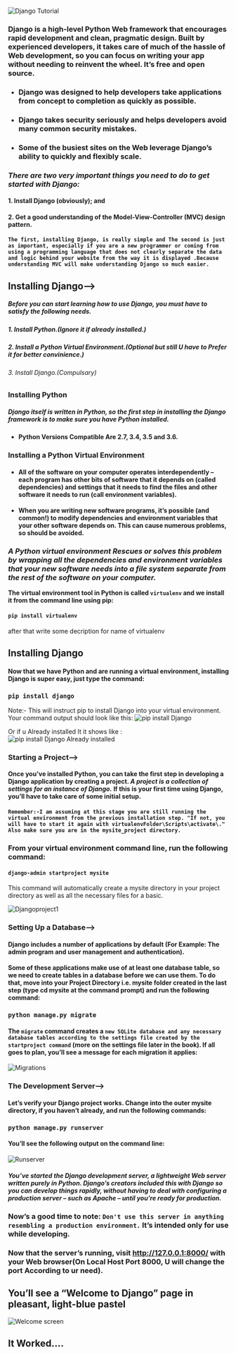 ![Django Tutorial](django.jpg)
### **Django is a high-level Python Web framework that encourages rapid development and clean, pragmatic design. Built by experienced developers, it takes care of much of the hassle of Web development, so you can focus on writing your app without needing to reinvent the wheel. It’s free and open source.**

* ### Django was designed to help developers take applications from concept to completion as quickly as possible.
* ### Django takes security seriously and helps developers avoid many common security mistakes.
* ### Some of the busiest sites on the Web leverage Django’s ability to quickly and flexibly scale.

### *There are two very important things you need to do to get started with Django:*

#### 1. Install Django (obviously); and
#### 2. Get a good understanding of the Model-View-Controller (MVC) design pattern.

#### ``The first, installing Django, is really simple and The second is just as important, especially if you are a new programmer or coming from using a programming language that does not clearly separate the data and logic behind your website from the way it is displayed .Because understanding MVC will make understanding Django so much easier.``


## Installing Django-->

##### Before you can start learning how to use Django, you must have to satisfy the following needs.

##### 1. Install Python.(Ignore it if already installed.)
##### 2. Install a Python Virtual Environment.(Optional but still U have to Prefer it for better convinience.)
###### 3. Install Django.(Compulsary)

### Installing Python

##### Django itself is written in Python, so the first step in installing the Django framework is to make sure you have Python installed.

* #### Python Versions Compatible Are 2.7, 3.4, 3.5 and 3.6.

### Installing a Python Virtual Environment  
* #### **All of the software on your computer operates interdependently – each program has other bits of software that it depends on (called dependencies) and settings that it needs to find the files and other software it needs to run (call environment variables).**
* #### **When you are writing new software programs, it’s possible (and common!) to modify dependencies and environment variables that your other software depends on. This can cause numerous problems, so should be avoided.**

### *A Python virtual environment Rescues or solves this problem by wrapping all the dependencies and environment variables that your new software needs into a file system separate from the rest of the software on your computer.*

**The virtual environment tool in Python is called ``virtualenv`` and we install it from the command line using pip:**

#### `pip install virtualenv`

after that write some decription for name of virtualenv

## Installing Django

#### Now that we have Python and are running a virtual environment, installing Django is super easy, just type the command:

### `pip install django`

Note:- This will instruct pip to install Django into your virtual environment. Your command output should look like this:
![pip install Django](pipinstalldjango.png)

Or if u Already installed It it shows like :
![pip install Django Already installed](alreadysatisfied.png)




### Starting a Project-->

#### Once you’ve installed Python, you can take the first step in developing a Django application by creating a project. *A project is a collection of settings for an instance of Django.* If this is your first time using Django, you’ll have to take care of some initial setup.

#### `Remember:-I am assuming at this stage you are still running the virtual environment from the previous installation step. "If not, you will have to start it again with virtualenvFolder\Scripts\activate\."  Also make sure you are in the mysite_project directory.`

### From your virtual environment command line, run the following command:

#### `django-admin startproject mysite`

This command will automatically create a mysite directory in your project directory as well as all the necessary files for a basic.

![Djangoproject1](djangoproject1.png)

### Setting Up a Database-->

#### Django includes a number of applications by default (For Example: The admin program and user management and authentication).
#### Some of these applications make use of at least one database table, so we need to create tables in a database before we can use them. To do that, move into your Project Directory i.e. mysite folder created in the last step (type cd mysite at the command prompt) and run the following command:
### `python manage.py migrate`

#### The `migrate` command creates a `new SQLite database and any necessary database tables according to the settings file created by the startproject command` (more on the settings file later in the book). If all goes to plan, you’ll see a message for each migration it applies:
![Migrations](migrate.png)

### The Development Server-->

#### Let’s verify your Django project works. Change into the outer mysite directory, if you haven’t already, and run the following commands:
### `python manage.py runserver `
#### You’ll see the following output on the command line:
![Runserver](runserver.png)

##### You’ve started the Django development server, a lightweight Web server written purely in Python. Django’s creators included this with Django so you can develop things rapidly, without having to deal with configuring a production server – such as Apache – until you’re ready for production.

### Now’s a good time to note: `Don't use this server in anything resembling a production environment.` It’s intended only for use while developing.

### Now that the server’s running, visit http://127.0.0.1:8000/ with your Web browser(On Local Host Port 8000, U will change the port According to ur need).

## You’ll see a “Welcome to Django” page in pleasant, light-blue pastel
![Welcome screen](welcome.png)

## It Worked....
